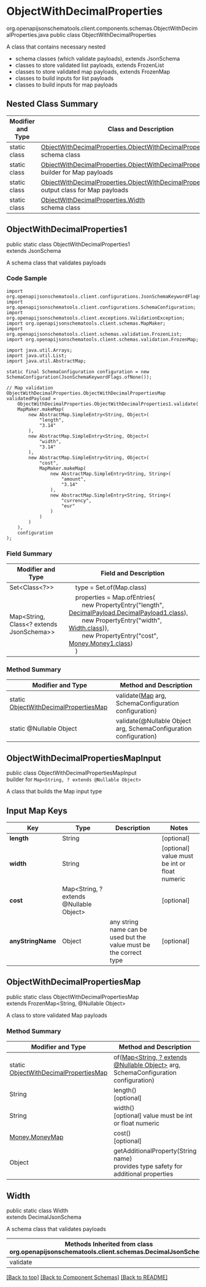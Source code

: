 # ObjectWithDecimalProperties
org.openapijsonschematools.client.components.schemas.ObjectWithDecimalProperties.java
public class ObjectWithDecimalProperties

A class that contains necessary nested
- schema classes (which validate payloads), extends JsonSchema
- classes to store validated list payloads, extends FrozenList
- classes to store validated map payloads, extends FrozenMap
- classes to build inputs for list payloads
- classes to build inputs for map payloads

## Nested Class Summary
| Modifier and Type | Class and Description |
| ----------------- | ---------------------- |
| static class | [ObjectWithDecimalProperties.ObjectWithDecimalProperties1](#objectwithdecimalproperties1)<br> schema class |
| static class | [ObjectWithDecimalProperties.ObjectWithDecimalPropertiesMapInput](#objectwithdecimalpropertiesmapinput)<br> builder for Map payloads |
| static class | [ObjectWithDecimalProperties.ObjectWithDecimalPropertiesMap](#objectwithdecimalpropertiesmap)<br> output class for Map payloads |
| static class | [ObjectWithDecimalProperties.Width](#width)<br> schema class |

## ObjectWithDecimalProperties1
public static class ObjectWithDecimalProperties1<br>
extends JsonSchema

A schema class that validates payloads

### Code Sample
```
import org.openapijsonschematools.client.configurations.JsonSchemaKeywordFlags;
import org.openapijsonschematools.client.configurations.SchemaConfiguration;
import org.openapijsonschematools.client.exceptions.ValidationException;
import org.openapijsonschematools.client.schemas.MapMaker;
import org.openapijsonschematools.client.schemas.validation.FrozenList;
import org.openapijsonschematools.client.schemas.validation.FrozenMap;

import java.util.Arrays;
import java.util.List;
import java.util.AbstractMap;

static final SchemaConfiguration configuration = new SchemaConfiguration(JsonSchemaKeywordFlags.ofNone());

// Map validation
ObjectWithDecimalProperties.ObjectWithDecimalPropertiesMap validatedPayload =
    ObjectWithDecimalProperties.ObjectWithDecimalProperties1.validate(
    MapMaker.makeMap(
        new AbstractMap.SimpleEntry<String, Object>(
            "length",
            "3.14"
        ),
        new AbstractMap.SimpleEntry<String, Object>(
            "width",
            "3.14"
        ),
        new AbstractMap.SimpleEntry<String, Object>(
            "cost",
            MapMaker.makeMap(
                new AbstractMap.SimpleEntry<String, String>(
                    "amount",
                    "3.14"
                ),
                new AbstractMap.SimpleEntry<String, String>(
                    "currency",
                    "eur"
                )
            )
        )
    ),
    configuration
);
```

### Field Summary
| Modifier and Type | Field and Description |
| ----------------- | ---------------------- |
| Set<Class<?>> | &nbsp;&nbsp;&nbsp;&nbsp;type = Set.of(Map.class)<br/> |
| Map<String, Class<? extends JsonSchema>> | &nbsp;&nbsp;&nbsp;&nbsp;properties = Map.ofEntries(<br>&nbsp;&nbsp;&nbsp;&nbsp;&nbsp;&nbsp;&nbsp;&nbsp;new PropertyEntry("length", [DecimalPayload.DecimalPayload1.class](../../components/schemas/DecimalPayload.md#decimalpayload1)),<br>&nbsp;&nbsp;&nbsp;&nbsp;&nbsp;&nbsp;&nbsp;&nbsp;new PropertyEntry("width", [Width.class](#width))),<br>&nbsp;&nbsp;&nbsp;&nbsp;&nbsp;&nbsp;&nbsp;&nbsp;new PropertyEntry("cost", [Money.Money1.class](../../components/schemas/Money.md#money1))<br>&nbsp;&nbsp;&nbsp;&nbsp;)<br> |

### Method Summary
| Modifier and Type | Method and Description |
| ----------------- | ---------------------- |
| static [ObjectWithDecimalPropertiesMap](#objectwithdecimalpropertiesmap) | validate([Map<?, ?>](#objectwithdecimalpropertiesmapinput) arg, SchemaConfiguration configuration) |
| static @Nullable Object | validate(@Nullable Object arg, SchemaConfiguration configuration) |
## ObjectWithDecimalPropertiesMapInput
public class ObjectWithDecimalPropertiesMapInput<br>
builder for `Map<String, ? extends @Nullable Object>`

A class that builds the Map input type

## Input Map Keys
| Key | Type |  Description | Notes |
| --- | ---- | ------------ | ----- |
| **length** | String |  | [optional] |
| **width** | String |  | [optional] value must be int or float numeric |
| **cost** | Map<String, ? extends @Nullable Object> |  | [optional] |
| **anyStringName** | Object | any string name can be used but the value must be the correct type | [optional] |

## ObjectWithDecimalPropertiesMap
public static class ObjectWithDecimalPropertiesMap<br>
extends FrozenMap<String, @Nullable Object>

A class to store validated Map payloads

### Method Summary
| Modifier and Type | Method and Description |
| ----------------- | ---------------------- |
| static [ObjectWithDecimalPropertiesMap](#objectwithdecimalpropertiesmap) | of([Map<String, ? extends @Nullable Object>](#objectwithdecimalpropertiesmapinput) arg, SchemaConfiguration configuration) |
| String | length()<br>[optional] |
| String | width()<br>[optional] value must be int or float numeric |
| [Money.MoneyMap](../../components/schemas/Money.md#moneymap) | cost()<br>[optional] |
| Object | getAdditionalProperty(String name)<br>provides type safety for additional properties |

## Width
public static class Width<br>
extends DecimalJsonSchema

A schema class that validates payloads

| Methods Inherited from class org.openapijsonschematools.client.schemas.DecimalJsonSchema |
| ------------------------------------------------------------------ |
| validate                                                           |

[[Back to top]](#top) [[Back to Component Schemas]](../../../README.md#Component-Schemas) [[Back to README]](../../../README.md)
